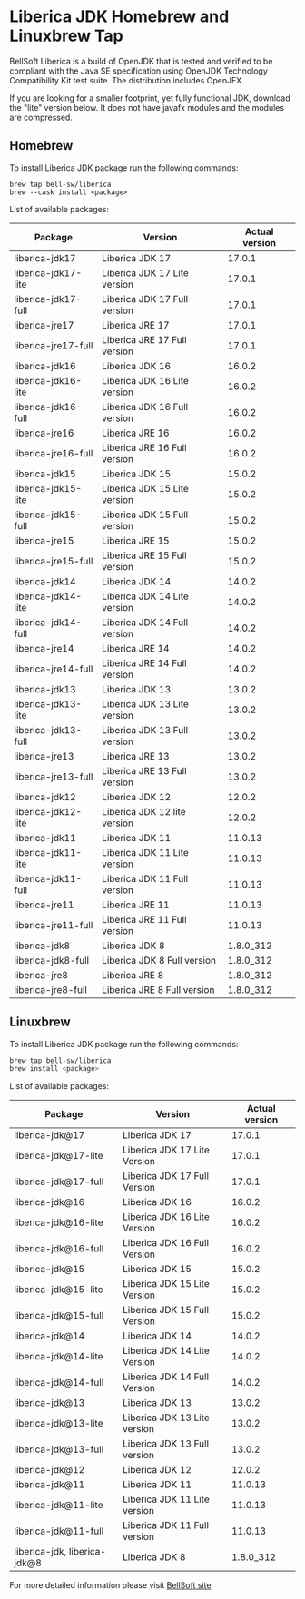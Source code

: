 # Liberica JDK Homebrew and Linuxbrew Tap

BellSoft Liberica is a build of OpenJDK that is tested and verified to be compliant with the Java SE specification using OpenJDK Technology Compatibility Kit test suite. The distribution includes OpenJFX.

If you are looking for a smaller footprint, yet fully functional JDK, download the "lite" version below.
It does not have javafx modules and the modules are compressed.

## Homebrew

To install Liberica JDK package run the following commands:

```shell
brew tap bell-sw/liberica
brew --cask install <package>
```

List of available packages:

| Package | Version | Actual version |
| ------- | ------- | -------------- |
| liberica-jdk17 | Liberica JDK 17 | 17.0.1 |
| liberica-jdk17-lite | Liberica JDK 17 Lite version | 17.0.1 |
| liberica-jdk17-full | Liberica JDK 17 Full version | 17.0.1 |
| liberica-jre17 | Liberica JRE 17 | 17.0.1 |
| liberica-jre17-full | Liberica JRE 17 Full version | 17.0.1 |
| liberica-jdk16 | Liberica JDK 16 | 16.0.2 |
| liberica-jdk16-lite | Liberica JDK 16 Lite version | 16.0.2 |
| liberica-jdk16-full | Liberica JDK 16 Full version | 16.0.2 |
| liberica-jre16 | Liberica JRE 16 | 16.0.2 |
| liberica-jre16-full | Liberica JRE 16 Full version | 16.0.2 |
| liberica-jdk15 | Liberica JDK 15 | 15.0.2 |
| liberica-jdk15-lite | Liberica JDK 15 Lite version | 15.0.2 |
| liberica-jdk15-full | Liberica JDK 15 Full version | 15.0.2 |
| liberica-jre15 | Liberica JRE 15 | 15.0.2 |
| liberica-jre15-full | Liberica JRE 15 Full version | 15.0.2 |
| liberica-jdk14 | Liberica JDK 14 | 14.0.2 |
| liberica-jdk14-lite | Liberica JDK 14 Lite version | 14.0.2 |
| liberica-jdk14-full | Liberica JDK 14 Full version | 14.0.2 |
| liberica-jre14 | Liberica JRE 14 | 14.0.2 |
| liberica-jre14-full | Liberica JRE 14 Full version | 14.0.2 |
| liberica-jdk13 | Liberica JDK 13 | 13.0.2 |
| liberica-jdk13-lite | Liberica JDK 13 Lite version | 13.0.2 |
| liberica-jdk13-full | Liberica JDK 13 Full version | 13.0.2 |
| liberica-jre13 | Liberica JRE 13 | 13.0.2 |
| liberica-jre13-full | Liberica JRE 13 Full version | 13.0.2 |
| liberica-jdk12 | Liberica JDK 12 | 12.0.2 |
| liberica-jdk12-lite | Liberica JDK 12 lite version | 12.0.2 |
| liberica-jdk11 | Liberica JDK 11 | 11.0.13 |
| liberica-jdk11-lite | Liberica JDK 11 Lite version | 11.0.13 |
| liberica-jdk11-full | Liberica JDK 11 Full version | 11.0.13 |
| liberica-jre11 | Liberica JRE 11 | 11.0.13 |
| liberica-jre11-full | Liberica JRE 11 Full version | 11.0.13 |
| liberica-jdk8 | Liberica JDK 8 | 1.8.0_312 |
| liberica-jdk8-full | Liberica JDK 8 Full version | 1.8.0_312 |
| liberica-jre8 | Liberica JRE 8 | 1.8.0_312 |
| liberica-jre8-full | Liberica JRE 8 Full version | 1.8.0_312 |

## Linuxbrew

To install Liberica JDK package run the following commands:

```sh
brew tap bell-sw/liberica
brew install <package>
```

List of available packages:

| Package | Version | Actual version |
| ------- | ------- | -------------- |
| liberica-jdk@17 | Liberica JDK 17 | 17.0.1 |
| liberica-jdk@17-lite | Liberica JDK 17 Lite Version | 17.0.1 |
| liberica-jdk@17-full | Liberica JDK 17 Full Version | 17.0.1 |
| liberica-jdk@16 | Liberica JDK 16 | 16.0.2 |
| liberica-jdk@16-lite | Liberica JDK 16 Lite Version | 16.0.2 |
| liberica-jdk@16-full | Liberica JDK 16 Full Version | 16.0.2 |
| liberica-jdk@15 | Liberica JDK 15 | 15.0.2 |
| liberica-jdk@15-lite | Liberica JDK 15 Lite Version | 15.0.2 |
| liberica-jdk@15-full | Liberica JDK 15 Full Version | 15.0.2 |
| liberica-jdk@14 | Liberica JDK 14 | 14.0.2 |
| liberica-jdk@14-lite | Liberica JDK 14 Lite Version | 14.0.2 |
| liberica-jdk@14-full | Liberica JDK 14 Full Version | 14.0.2 |
| liberica-jdk@13 | Liberica JDK 13 | 13.0.2 |
| liberica-jdk@13-lite | Liberica JDK 13 Lite version | 13.0.2 |
| liberica-jdk@13-full | Liberica JDK 13 Full version | 13.0.2 |
| liberica-jdk@12 | Liberica JDK 12 | 12.0.2 |
| liberica-jdk@11 | Liberica JDK 11 | 11.0.13 |
| liberica-jdk@11-lite | Liberica JDK 11 Lite version | 11.0.13 |
| liberica-jdk@11-full | Liberica JDK 11 Full version | 11.0.13 |
| liberica-jdk, liberica-jdk@8 | Liberica JDK 8 | 1.8.0_312 |

For more detailed information please visit [BellSoft site](https://bell-sw.com) 
